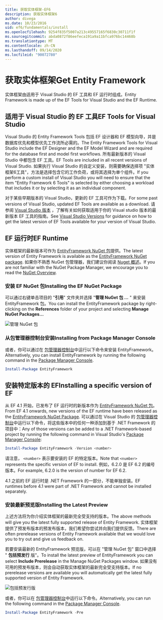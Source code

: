 ```yaml
---
title: 获取实体框架-EF6
description: 获取实体框架6
author: divega
ms.date: 10/23/2016
uid: ef6/fundamentals/install
ms.openlocfilehash: 9254f835f5007a213c49557165f6830c30711f1f
ms.sourcegitcommit: abda0872f86eefeca191a9a11bfca976bc14468b
ms.translationtype: MT
ms.contentlocale: zh-CN
ms.lasthandoff: 09/14/2020
ms.locfileid: "90072780"
---
```

# <a name="get-entity-framework"></a><span data-ttu-id="1a91b-103">获取实体框架</span><span class="sxs-lookup"><span data-stu-id="1a91b-103">Get Entity Framework</span></span>
<span data-ttu-id="1a91b-104">实体框架由适用于 Visual Studio 的 EF 工具和 EF 运行时组成。</span><span class="sxs-lookup"><span data-stu-id="1a91b-104">Entity Framework is made up of the EF Tools for Visual Studio and the EF Runtime.</span></span>

## <a name="ef-tools-for-visual-studio"></a><span data-ttu-id="1a91b-105">适用于 Visual Studio 的 EF 工具</span><span class="sxs-lookup"><span data-stu-id="1a91b-105">EF Tools for Visual Studio</span></span>

<span data-ttu-id="1a91b-106">Visual Studio 的 Entity Framework Tools 包括 EF 设计器和 EF 模型向导，并是数据库优先和模型优先工作流所必需的。</span><span class="sxs-lookup"><span data-stu-id="1a91b-106">The Entity Framework Tools for Visual Studio include the EF Designer and the EF Model Wizard and are required for the database first and model first workflows.</span></span> <span data-ttu-id="1a91b-107">所有最新版本的 Visual Studio 中都包含 EF 工具。</span><span class="sxs-lookup"><span data-stu-id="1a91b-107">EF Tools are included in all recent versions of Visual Studio.</span></span> <span data-ttu-id="1a91b-108">如果执行 Visual Studio 的自定义安装，则需要确保选择项 "实体框架6工具"，方法是选择包含它的工作负荷，或将其选择为单个组件。</span><span class="sxs-lookup"><span data-stu-id="1a91b-108">If you perform a custom install of Visual Studio you will need to ensure that the item "Entity Framework 6 Tools" is selected by either choosing a workload that includes it or by selecting it as an individual component.</span></span>

<span data-ttu-id="1a91b-109">对于某些早期版本的 Visual Studio，更新的 EF 工具可作为下载。</span><span class="sxs-lookup"><span data-stu-id="1a91b-109">For some past versions of Visual Studio, updated EF Tools are available as a download.</span></span> <span data-ttu-id="1a91b-110">请参阅 [Visual Studio 版本](xref:ef6/what-is-new/visual-studio) ，了解有关如何获取适用于你的 Visual studio 版本的最新版本 EF 工具的指南。</span><span class="sxs-lookup"><span data-stu-id="1a91b-110">See [Visual Studio Versions](xref:ef6/what-is-new/visual-studio) for guidance on how to get the latest version of EF Tools available for your version of Visual Studio.</span></span>

## <a name="ef-runtime"></a><span data-ttu-id="1a91b-111">EF 运行时</span><span class="sxs-lookup"><span data-stu-id="1a91b-111">EF Runtime</span></span>

<span data-ttu-id="1a91b-112">实体框架的最新版本可作为 [EntityFramework NuGet 包](https://nuget.org/packages/EntityFramework/)提供。</span><span class="sxs-lookup"><span data-stu-id="1a91b-112">The latest version of Entity Framework is available as the [EntityFramework NuGet package](https://nuget.org/packages/EntityFramework/).</span></span> <span data-ttu-id="1a91b-113">如果你不熟悉 NuGet 包管理器，我们建议你阅读 [Nuget 概述](/nuget/consume-packages/overview-and-workflow)。</span><span class="sxs-lookup"><span data-stu-id="1a91b-113">If you are not familiar with the NuGet Package Manager, we encourage you to read the [NuGet Overview](/nuget/consume-packages/overview-and-workflow).</span></span>

### <a name="installing-the-ef-nuget-package"></a><span data-ttu-id="1a91b-114">安装 EF NuGet 包</span><span class="sxs-lookup"><span data-stu-id="1a91b-114">Installing the EF NuGet Package</span></span>

<span data-ttu-id="1a91b-115">可以通过右键单击项目的 "**引用**" 文件夹并选择 "**管理 NuGet 包 ...** " 来安装 EntityFramework 包。</span><span class="sxs-lookup"><span data-stu-id="1a91b-115">You can install the EntityFramework package by right-clicking on the **References** folder of your project and selecting **Manage NuGet Packages…**</span></span>

![管理 NuGet 包](~/ef6/media/managenugetpackages.png)

### <a name="installing-from-package-manager-console"></a><span data-ttu-id="1a91b-117">从包管理器控制台安装</span><span class="sxs-lookup"><span data-stu-id="1a91b-117">Installing from Package Manager Console</span></span>

<span data-ttu-id="1a91b-118">或者，你可以通过在 [包管理器控制台](https://docs.nuget.org/docs/start-here/using-the-package-manager-console)中运行以下命令来安装 EntityFramework。</span><span class="sxs-lookup"><span data-stu-id="1a91b-118">Alternatively, you can install EntityFramework by running the following command in the [Package Manager Console](https://docs.nuget.org/docs/start-here/using-the-package-manager-console).</span></span>

``` powershell
Install-Package EntityFramework
```

## <a name="installing-a-specific-version-of-ef"></a><span data-ttu-id="1a91b-119">安装特定版本的 EF</span><span class="sxs-lookup"><span data-stu-id="1a91b-119">Installing a specific version of EF</span></span>

<span data-ttu-id="1a91b-120">从 EF 4.1 开始，已发布了 EF 运行时的新版本作为 [EntityFramework NuGet 包](https://www.nuget.org/packages/EntityFramework/)。</span><span class="sxs-lookup"><span data-stu-id="1a91b-120">From EF 4.1 onwards, new versions of the EF runtime have been released as the [EntityFramework NuGet Package](https://www.nuget.org/packages/EntityFramework/).</span></span> <span data-ttu-id="1a91b-121">可以通过在 Visual Studio 的 [包管理器控制台](https://docs.nuget.org/docs/start-here/using-the-package-manager-console)中运行以下命令，将这些版本中的任何一种添加到基于 .NET Framework 的项目中：</span><span class="sxs-lookup"><span data-stu-id="1a91b-121">Any of those versions can be added to a .NET Framework-based project by running the following command in Visual Studio's [Package Manager Console](https://docs.nuget.org/docs/start-here/using-the-package-manager-console):</span></span>

``` powershell
Install-Package EntityFramework -Version <number>
```

<span data-ttu-id="1a91b-122">请注意， `<number>` 表示要安装的 EF 的特定版本。</span><span class="sxs-lookup"><span data-stu-id="1a91b-122">Note that `<number>` represents the specific version of EF to install.</span></span> <span data-ttu-id="1a91b-123">例如，6.2.0 是 EF 6.2 的编号版本。</span><span class="sxs-lookup"><span data-stu-id="1a91b-123">For example, 6.2.0 is the version of number for EF 6.2.</span></span>   

<span data-ttu-id="1a91b-124">4.1 之前的 EF 运行时是 .NET Framework 的一部分，不能单独安装。</span><span class="sxs-lookup"><span data-stu-id="1a91b-124">EF runtimes before 4.1 were part of .NET Framework and cannot be installed separately.</span></span>

### <a name="installing-the-latest-preview"></a><span data-ttu-id="1a91b-125">安装最新预览版</span><span class="sxs-lookup"><span data-stu-id="1a91b-125">Installing the Latest Preview</span></span>

<span data-ttu-id="1a91b-126">上述方法将为你介绍实体框架的最新完全受支持的版本。</span><span class="sxs-lookup"><span data-stu-id="1a91b-126">The above methods will give you the latest fully supported release of Entity Framework.</span></span> <span data-ttu-id="1a91b-127">实体框架提供了预发布版本的预发布版本，我们希望你尝试并向我们提供反馈。</span><span class="sxs-lookup"><span data-stu-id="1a91b-127">There are often prerelease versions of Entity Framework available that we would love you to try out and give us feedback on.</span></span>

<span data-ttu-id="1a91b-128">若要安装最新的 EntityFramework 预览版，可以在 "管理 NuGet 包" 窗口中选择 " **包括预发行** 版"。</span><span class="sxs-lookup"><span data-stu-id="1a91b-128">To install the latest preview of EntityFramework you can select **Include Prerelease** in the Manage NuGet Packages window.</span></span> <span data-ttu-id="1a91b-129">如果没有可用的预发布版本，则会自动获取实体框架的最新完全受支持版本。</span><span class="sxs-lookup"><span data-stu-id="1a91b-129">If no prerelease versions are available you will automatically get the latest fully supported version of Entity Framework.</span></span>

![包括预发行版](~/ef6/media/includeprerelease.png)

<span data-ttu-id="1a91b-131">或者，你可以在 [包管理器控制台](https://docs.nuget.org/docs/start-here/using-the-package-manager-console)中运行以下命令。</span><span class="sxs-lookup"><span data-stu-id="1a91b-131">Alternatively, you can run the following command in the [Package Manager Console](https://docs.nuget.org/docs/start-here/using-the-package-manager-console).</span></span>

``` powershell
Install-Package EntityFramework -Pre
```
